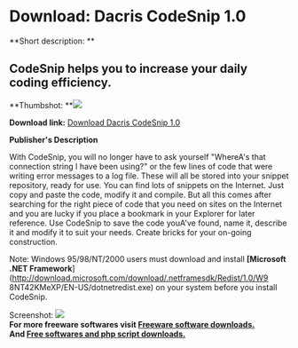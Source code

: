 # Download: Dacris CodeSnip 1.0

**Short description: **

## CodeSnip helps you to increase your daily coding efficiency.

  
**Thumbshot: **![](http://www.freewarefiles.com/screenshot/dacris_codesnip_md.gif)   
  
**Download link:** [Download Dacris CodeSnip 1.0](http://freesoftwares.boysofts.com/Dacris-CodeSnip_program_4697.html)  
  

**Publisher's Description**  
  

With CodeSnip, you will no longer have to ask yourself "WhereA's that
connection string I have been using?" or the few lines of code that were
writing error messages to a log file. These will all be stored into your
snippet repository, ready for use. You can find lots of snippets on the
Internet. Just copy and paste the code, modify it and compile. But all this
comes after searching for the right piece of code that you need on sites on
the Internet and you are lucky if you place a bookmark in your Explorer for
later reference. Use CodeSnip to save the code youA've found, name it,
describe it and modify it to suit your needs. Create bricks for your on-going
construction.

Note: Windows 95/98/NT/2000 users must download and install **[Microsoft .NET 
Framework**](http://download.microsoft.com/download/.netframesdk/Redist/1.0/W9
8NT42KMeXP/EN-US/dotnetredist.exe) on your system before you install CodeSnip.

  
  
Screenshot: ![](http://www.freewarefiles.com/screenshot/dacris_codesnip.gif)  
**For more freeware softwares visit [Freeware software downloads.](http://freesoftwares.boysofts.com/)**   
**And [Free softwares and php script downloads.](http://www.boysofts.com/)**


